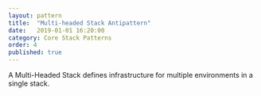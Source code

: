 ```yaml
---
layout: pattern
title:  "Multi-headed Stack Antipattern"
date:   2019-01-01 16:20:00
category: Core Stack Patterns
order: 4
published: true
---
```


A Multi-Headed Stack defines infrastructure for multiple environments in a single stack.

